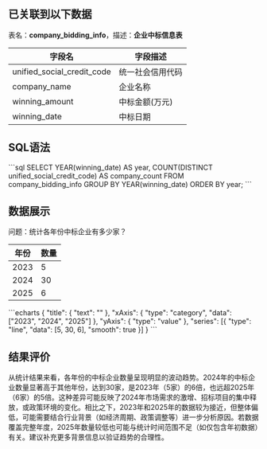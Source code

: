 ## 已关联到以下数据

表名：**company_bidding_info**，描述：**企业中标信息表**

|  字段名 | 字段描述      |
|--------|----------|
| unified_social_credit_code   | 统一社会信用代码        |
| company_name   | 企业名称       |
| winning_amount   | 中标金额(万元)        |
| winning_date   | 中标日期       |

## SQL语法

\`\`\`sql
SELECT YEAR(winning_date) AS year, 
COUNT(DISTINCT unified_social_credit_code) 
AS company_count FROM company_bidding_info 
GROUP BY YEAR(winning_date) ORDER BY year;
\`\`\`

## 数据展示

问题：统计各年份中标企业有多少家？

|  年份  | 数量      |
|--------|----------|
| 2023   | 5        |
| 2024   | 30       |
| 2025   | 6        |

\`\`\`echarts
{
  "title": { "text": "" },
  "xAxis": { "type": "category", "data": ["2023", "2024", "2025"] },
  "yAxis": { "type": "value" },
  "series": [{ "type": "line", "data": [5, 30, 6], "smooth": true }]
}
\`\`\`

## 结果评价

从统计结果来看，各年份的中标企业数量呈现明显的波动趋势。2024年的中标企业数量显著高于其他年份，达到30家，是2023年（5家）的6倍，也远超2025年（6家）的5倍。这种差异可能反映了2024年市场需求的激增、招标项目的集中释放，或政策环境的变化。相比之下，2023年和2025年的数据较为接近，但整体偏低，可能需要结合行业背景（如经济周期、政策调整等）进一步分析原因。若数据覆盖完整年度，2025年数量较低也可能与统计时间范围不足（如仅包含年初数据）有关。建议补充更多背景信息以验证趋势的合理性。
